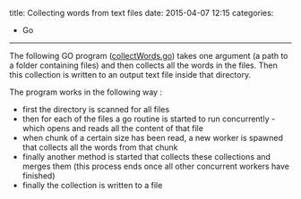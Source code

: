 title: Collecting words from text files
date: 2015-04-07 12:15
categories:
- Go

---

The following GO program ([collectWords.go](http://matthias-auer.net/Projects/CollectWords/collectWords.go)) takes one argument (a path to a folder containing files) and then collects all the words in the files. Then this collection is written to an output text file inside that directory.

The program works in the following way :

 - first the directory is scanned for all files
 - then for each of the files a go routine is started to run concurrently - which opens and reads all the content of that file
 - when chunk of a certain size has been read, a new worker is spawned that collects all the words from that chunk
 - finally another method is started that collects these collections and merges them (this process ends once all other concurrent workers have finished)
 - finally the collection is written to a file
